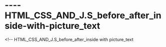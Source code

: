 # ----HTML_CSS_AND_J.S_before_after_inside-with-picture_text
&lt;!-- HTML_CSS_AND_J.S_before_after_inside with picture_text
